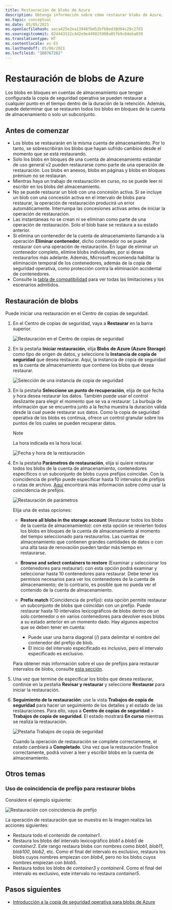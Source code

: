 ```yaml
---
title: Restauración de blobs de Azure
description: Obtenga información sobre cómo restaurar blobs de Azure.
ms.topic: conceptual
ms.date: 05/05/2021
ms.openlocfilehash: aaca425e2ea13948fbd52bf60ed30d64c29c27d3
ms.sourcegitcommit: 02d443532c4d2e9e449025908a05fb9c84eba039
ms.translationtype: HT
ms.contentlocale: es-ES
ms.lasthandoff: 05/06/2021
ms.locfileid: "108767282"
---
```

# <a name="restore-azure-blobs"></a>Restauración de blobs de Azure

Los blobs en bloques en cuentas de almacenamiento que tengan configurada la copia de seguridad operativa se pueden restaurar a cualquier punto en el tiempo dentro de la duración de la retención. Además, puede determinar que se restauren todos los blobs en bloques de la cuenta de almacenamiento o solo un subconjunto.

## <a name="before-you-start"></a>Antes de comenzar

- Los blobs se restaurarán en la misma cuenta de almacenamiento. Por lo tanto, se sobrescribirán los blobs que hayan sufrido cambios desde el momento que se está restaurando.
- Solo los blobs en bloques de una cuenta de almacenamiento estándar de uso general v2 pueden restaurarse como parte de una operación de restauración. Los blobs en anexos, blobs en páginas y blobs en bloques prémium no se restauran.
- Mientras haya un trabajo de restauración en curso, no se puede leer ni escribir en los blobs del almacenamiento.
- No se puede restaurar un blob con una concesión activa. Si se incluye un blob con una concesión activa en el intervalo de blobs para restaurar, la operación de restauración producirá un error automáticamente. Interrumpa las concesiones activas antes de iniciar la operación de restauración.
- Las instantáneas no se crean ni se eliminan como parte de una operación de restauración. Solo el blob base se restaura a su estado anterior.
- Si elimina un contenedor de la cuenta de almacenamiento llamando a la operación **Eliminar contenedor**, dicho contenedor no se puede restaurar con una operación de restauración. En lugar de eliminar un contenedor completo, elimine blobs individuales, por si desea restaurarlos más adelante. Además, Microsoft recomienda habilitar la eliminación temporal de los contenedores, además de la copia de seguridad operativa, como protección contra la eliminación accidental de contenedores.
- Consulte la [tabla de compatibilidad](blob-backup-support-matrix.md) para ver todas las limitaciones y los escenarios admitidos.

## <a name="restore-blobs"></a>Restauración de blobs

Puede iniciar una restauración en el Centro de copias de seguridad.

1. En el Centro de copias de seguridad, vaya a **Restaurar** en la barra superior.

    ![Restauración en el Centro de copias de seguridad](./media/blob-restore/backup-center-restore.png)

1. En la pestaña **Iniciar restauración**, elija **Blobs de Azure (Azure Storage)** como tipo de origen de datos, y seleccione la **Instancia de copia de seguridad** que desea restaurar. Aquí, la instancia de copia de seguridad es la cuenta de almacenamiento que contiene los blobs que desea restaurar.

     ![Selección de una instancia de copia de seguridad](./media/blob-restore/select-backup-instance.png)

1. En la pestaña **Seleccione un punto de recuperación**, elija de qué fecha y hora desea restaurar los datos. También puede usar el control deslizante para elegir el momento que se va a restaurar. La burbuja de información que se encuentra junto a la fecha muestra la duración válida desde la cual puede restaurar sus datos. Como la copia de seguridad operativa de los blobs es continua, ofrece un control granular sobre los puntos de los cuales se pueden recuperar datos.

    >[!NOTE]
    > La hora indicada es la hora local.

    ![Fecha y hora de la restauración](./media/blob-restore/date-and-time.png)

1. En la pestaña **Parámetros de restauración**, elija si quiere restaurar todos los blobs de la cuenta de almacenamiento, contenedores específicos o un subconjunto de blobs cuyos prefijos coincidan. Con la coincidencia de prefijo puede especificar hasta 10 intervalos de prefijos o rutas de archivo. [Aquí](#use-prefix-match-for-restoring-blobs) encontrará más información sobre cómo usar la coincidencia de prefijos.

    ![Restauración de parámetros](./media/blob-restore/restore-parameters.png)

    Elija una de estas opciones:

    - **Restore all blobs in the storage account** (Restaurar todos los blobs de la cuenta de almacenamiento): con esta opción se revierten todos los blobs en bloques de la cuenta de almacenamiento al momento del tiempo seleccionado para restaurarlos. Las cuentas de almacenamiento que contienen grandes cantidades de datos o con una alta tasa de renovación pueden tardar más tiempo en restaurarse.

    - **Browse and select containers to restore** (Examinar y seleccionar los contenedores para restaurar): con esta opción podrá examinar y seleccionar hasta 10 contenedores para restaurar. Debe tener los permisos necesarios para ver los contenedores de la cuenta de almacenamiento; de lo contrario, es posible que no pueda ver el contenido de la cuenta de almacenamiento.

    - **Prefix match** (Coincidencia de prefijo): esta opción permite restaurar un subconjunto de blobs que coincidan con un prefijo. Puede restaurar hasta 10 intervalos lexicográficos de blobs dentro de un solo contenedor o en varios contenedores para devolver esos blobs a su estado anterior en un momento dado. Hay algunos aspectos que se deben tener en cuenta:

        - Puede usar una barra diagonal (/) para delimitar el nombre del contenedor del prefijo de blob.
        - El inicio del intervalo especificado es inclusivo, pero el intervalo especificado es exclusivo.

    Para obtener más información sobre el uso de prefijos para restaurar intervalos de blobs, consulte [esta sección](#use-prefix-match-for-restoring-blobs).

1. Una vez que termine de especificar los blobs que desea restaurar, continúe en la pestaña **Revisar y restaurar** y seleccione **Restaurar** para iniciar la restauración.

1. **Seguimiento de la restauración**: use la vista **Trabajos de copia de seguridad** para hacer un seguimiento de los detalles y el estado de las restauraciones. Para ello, vaya a **Centro de copias de seguridad** > **Trabajos de copia de seguridad**. El estado mostrará **En curso** mientras se realiza la restauración.

    ![Pestaña Trabajos de copia de seguridad](./media/blob-restore/backup-jobs.png)

    Cuando la operación de restauración se complete correctamente, el estado cambiará a **Completado**. Una vez que la restauración finalice correctamente, podrá volver a leer y escribir blobs en la cuenta de almacenamiento.

## <a name="additional-topics"></a>Otros temas

### <a name="use-prefix-match-for-restoring-blobs"></a>Uso de coincidencia de prefijo para restaurar blobs

Considere el ejemplo siguiente:

![Restauración con coincidencia de prefijo](./media/blob-restore/prefix-match.png)

La operación de restauración que se muestra en la imagen realiza las acciones siguientes:

- Restaura todo el contenido de *container1*.
- Restaura los blobs del intervalo lexicográfico *blob1* a *blob5* de *container2*. Este rango restaura blobs con nombres como *blob1*, *blob11*, *blob100*, *blob2*, etc. Como el final del intervalo es exclusivo, restaura los blobs cuyos nombres empiezan con *blob4*, pero no los blobs cuyos nombres empiezan con *blob5*.
- Restaura todos los blobs de *container3* y *container4*. Como el final del intervalo es exclusivo, este intervalo no restaura *container5*.

## <a name="next-steps"></a>Pasos siguientes

- [Introducción a la copia de seguridad operativa para blobs de Azure](blob-backup-overview.md)
